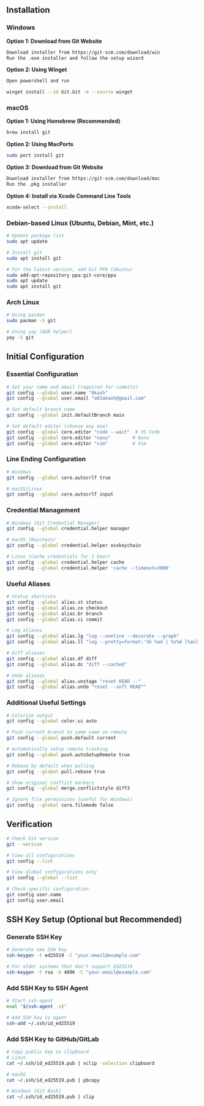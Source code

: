 ## Installation
### Windows
**Option 1: Download from Git Website**
```bash
Download installer from https://git-scm.com/download/win
Run the .exe installer and follow the setup wizard
```
**Option 2: Using Winget**
```bash
Open powershell and run

winget install --id Git.Git -e --source winget
```
### macOS
**Option 1: Using Homebrew (Recommended)**
```bash
brew install git
```
**Option 2: Using MacPorts**
```bash
sudo port install git
```
**Option 3: Download from Git Website**
```bash
Download installer from https://git-scm.com/download/mac
Run the .pkg installer
```
**Option 4: Install via Xcode Command Line Tools**
```bash
xcode-select --install
```
### Debian-based Linux (Ubuntu, Debian, Mint, etc.)
```bash
# Update package list
sudo apt update

# Install git
sudo apt install git

# For the latest version, add Git PPA (Ubuntu)
sudo add-apt-repository ppa:git-core/ppa
sudo apt update
sudo apt install git
```
### Arch Linux
```bash
# Using pacman
sudo pacman -S git

# Using yay (AUR helper)
yay -S git
```

## Initial Configuration
### Essential Configuration
```bash
# Set your name and email (required for commits)
git config --global user.name "Akash"
git config --global user.email "a03akash@gmail.com"

# Set default branch name
git config --global init.defaultBranch main

# Set default editor (choose any one)
git config --global core.editor "code --wait"  # VS Code
git config --global core.editor "nano"        # Nano
git config --global core.editor "vim"         # Vim
```

### Line Ending Configuration
```bash
# Windows
git config --global core.autocrlf true

# macOS/Linux
git config --global core.autocrlf input
```
### Credential Management
```bash
# Windows (Git Credential Manager)
git config --global credential.helper manager

# macOS (Keychain)
git config --global credential.helper osxkeychain

# Linux (Cache credentials for 1 hour)
git config --global credential.helper cache
git config --global credential.helper 'cache --timeout=3600'
```
### Useful Aliases
```bash
# Status shortcuts
git config --global alias.st status
git config --global alias.co checkout
git config --global alias.br branch
git config --global alias.ci commit

# Log aliases
git config --global alias.lg "log --oneline --decorate --graph"
git config --global alias.ll "log --pretty=format:'%h %ad | %s%d [%an]' --graph --date=short"

# Diff aliases
git config --global alias.df diff
git config --global alias.dc "diff --cached"

# Undo aliases
git config --global alias.unstage "reset HEAD --"
git config --global alias.undo "reset --soft HEAD^"
```
### Additional Useful Settings
```bash
# Colorize output
git config --global color.ui auto

# Push current branch to same name on remote
git config --global push.default current

# Automatically setup remote tracking
git config --global push.autoSetupRemote true

# Rebase by default when pulling
git config --global pull.rebase true

# Show original conflict markers
git config --global merge.conflictstyle diff3

# Ignore file permissions (useful for Windows)
git config --global core.filemode false
```
## Verification
```bash
# Check Git version
git --version

# View all configurations
git config --list

# View global configurations only
git config --global --list

# Check specific configuration
git config user.name
git config user.email
```
## SSH Key Setup (Optional but Recommended)
### Generate SSH Key
```bash
# Generate new SSH key
ssh-keygen -t ed25519 -C "your.email@example.com"

# For older systems that don't support Ed25519
ssh-keygen -t rsa -b 4096 -C "your.email@example.com"
```
### Add SSH Key to SSH Agent
```bash
# Start ssh-agent
eval "$(ssh-agent -s)"

# Add SSH key to agent
ssh-add ~/.ssh/id_ed25519
```
### Add SSH Key to GitHub/GitLab
```bash
# Copy public key to clipboard
# Linux
cat ~/.ssh/id_ed25519.pub | xclip -selection clipboard

# macOS  
cat ~/.ssh/id_ed25519.pub | pbcopy

# Windows (Git Bash)
cat ~/.ssh/id_ed25519.pub | clip
```